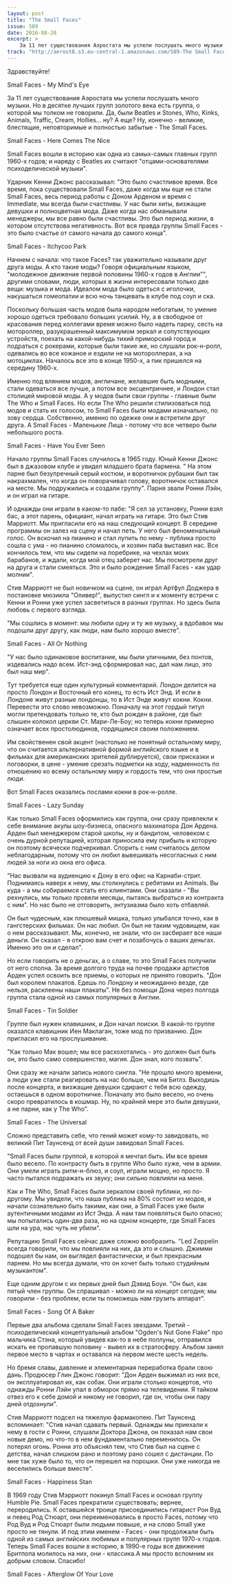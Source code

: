 ```yaml
---
layout: post
title: "The Small Faces"
issue: 589
date: 2016-08-28
excerpt: >
    За 11 лет существования Аэростата мы успели послушать много музыки. Но в десятке лучших групп золотого века есть группа, о которой мы толком не говорили. Да, были Beatles и Stones, Who, Kinks, Animals, Traffic, Cream, Hollies... ну? А еще? Ну, конечно - великие, блестящие, неповторимые и полностью забытые - The Small Faces.
track: "http://aerost8.s3.eu-central-1.amazonaws.com/589-The Small Faces.mp3"
---
```


Здравствуйте!

Small Faces - My Mind's Eye

За 11 лет существования Аэростата мы успели послушать много музыки. Но в десятке лучших групп золотого века есть группа, о которой мы толком не говорили. Да, были Beatles и Stones, Who, Kinks, Animals, Traffic, Cream, Hollies... ну? А еще? Ну, конечно - великие, блестящие, неповторимые и полностью забытые - The Small Faces.

Small Faces - Here Comes The Nice

Small Faces вошли в историю как одна из самых-самых главных групп 1960-х годов; и наряду с Beatles их считают "отцами-основателями психоделической музыки".

Ударник Кенни Джонс рассказывал: "Это было счастливое время. Все время, пока существовали Small Faces, даже когда мы еще не стали Small Faces, весь период работы с Доном Арденом и время с Immediate, мы всегда были счастливы. У нас были хиты, визжащие девушки и полноцветная мода. Даже когда нас обманывали менеджеры, мы все равно были счастливы. Это был период жизни, в котором отсутствова негативность. Вот вся правда группы Small Faces - это было счастье от самого начала до самого конца".

Small Faces - Itchycoo Park

Начнем с начала: что такое Faces? так уважительно называли друг друга моды. А кто такие моды? Говоря официальным языком, "молодежное движение первой половины 1960-х годов в Англии"", другими словами, люди, которых в жизни интересовали только две вещи: музыка и мода. Идеалом мода было одеться с иголочки, накушаться гомеопатии и всю ночь танцевать в клубе под соул и ска.

Поскольку большая часть модов была народом небогатым, то умение хорошо одеться требовало больших усилий. Ну, а в свободное от красования перед коллегами время можно было надеть парку, сесть на мотороллер, разукрашенный максимумом зеркал и сопутствующих устройств, поехать на какой-нибудь тихий приморский город и подраться с рокерами, которые были такие же, но слушали рок-н-ролл, одевались во все кожаное и ездили не на мотороллерах, а на мотоциклах. Началось все это в конце 1950-х, а пик пришелся на середину 1960-х.

Именно под влянием модов, англичане, желавшие быть модными, стали одеваться все лучше, а потом все эксцентричнее, и Лондон стал столицей мировой моды. А у модов были свои группы - главные были The Who и Small Faces. Но если The Who решили стилизоваться под модов и стать их голосом, то Small Faces были модами изначально, по зову сердца. Собственно, именно по одежке они и встретили друг друга. А Small Faces - Маленькие Лица - потому что все четверо были небольшого роста.

Small Faces - Have You Ever Seen

Начало группы Small Faces случилось в 1965 году. Юный Кенни Джонс был в джазовом клубе и увидел младшего брата бармена. " На этом парне был безупречный серый костюм, и воротничок рубашки был так накрахмален, что когда он поворачивал голову, воротничок оставался на месте. Мы подружились и создали группу". Парня звали Ронни Лэйн, и он играл на гитаре.

И однажды они играли в каком-то пабе: "Я сел за установку, Ронни взял бас, а этот парень, официант, начал играть на гитаре. Это был Стив Марриотт. Мы пригласили его на наш следующий концерт. В середине программы он залез на сцену и начал петь. У него был феноменальный голос. Он вскочил на пианино и стал лупить по нему - публика просто сошла с ума - но пианино сломалось, и хозяин паба выставил нас. Все кончилось тем, что мы сидели на поребрике, на чехлах моих барабанов, и ждали, когда мой отец заберет нас. Мы посмотрели друг на друга и стали смеяться. Это и было рождение Small Faces - как удар молнии".

Стив Марриотт не был новичком на сцене, он играл Артфул Доджера в постановке мюзикла "Оливер!", выпустил сингл и к моменту встречи с Кенни и Ронни уже успел засветиться в разных группах. Но здесь была любовь с первого взгляда.

"Мы сошлись в момент: мы любили одну и ту же музыку, а вдобавок мы подошли друг другу, как люди, нам было хорошо вместе".

Small Faces - All Or Nothing

"У нас было одинаковое воспитание, мы были уличными, без понтов, издевались надо всем. Ист-энд сформировал нас, дал нам лицо, это был наш мир".

Тут требуется еще один культурный комментарий. Лондон делится на просто Лондон и Восточный его конец, то есть Ист Энд. И если в Лондоне живут разные лондонцы, то в Ист Энде живут кокни. Кокни. Перевести это слово невозможно. Поначалу на этот гордый титул могли претендовать только те, кто был рожден в районе, где был слышен колокол церкви Ст. Мари-Ле-Боу; но теперь кокни примерно означает всех простолюдинов, гордящимся своим положением.

Им свойственен свой акцент (настолько не понятный остальному миру, что он считается альтернативной формой английского языке и в фильмах для американских зрителей дублируется), свои присказки и поговорки, в цене - умение срезать подметки на ходу, надменность по отношению ко всему остальному миру и гордость тем, что они простые люди.

Вот Small Faces оказались послами кокни в рок-н-ролле.

Small Faces - Lazy Sunday

Как только Small Faces оформились как группа, они сразу привлекли к себе внимание акулы шоу-бизнеса, опасного махинатора Дон Ардена. Арден был менеджером старой школы, ну и бандитом, человеком с очень дурной репутацией, которая приносила ему прибыль и которую он поэтому всячески подчеркивал. Спорить с ним считалось делом неблагодарным, потому что он любил вывешивать несогласных с ним людей за ноги из окна его офиса.

"Нас вызвали на аудиенцию к Дону в его офис на Карнаби-стрит. Поднимаясь наверх к нему, мы столкнулись с ребятами из Animals. Вы куда - а мы собираемся стать его клиентами. Они сказали - "Вы рехнулись, мы только провели месяцы, пытаясь выбраться из контракта с ним". Но нас было не отговорить, энтузиазма было хоть отбавляй.

Он был чудесным, как плюшевый мишка, только улыбался точно, как в гангстерских фильмах. Он нас любил. Он был не таким чудовищем, как о нем рассказывают. Мы, конечно, не знали, что он засбирает все наши деньги. Он сказал - я открою вам счет и позабочусь о ваших деньгах. Именно это он и сделал".

Но если говорить не о деньгах, а о славе, то это Small Faces получили от него сполна. За время долгого труда на почве продажи артистов Арден успел освоить все приемы, о которых не принято говорить. "Дон был королем плакатов. Едешь по Лондону и неожиданно везде, где нельзя, расклеены наши плакаты". Не без помощи Дона через полгода группа стала одной из самых популярных в Англии.

Small Faces - Tin Soldier

Группе был нужен клавишник, и Дон начал поиски. В какой-то группе оказался клавишник Иен Маклаган, тоже мод по призванию. Дон пригласил его на прослушивание.

"Как только Мак вошел; мы все расхохотались - это должен был быть он, это было само совершенство, магия. Дон знал, кого позвать".

Они сразу же начали запись нового сингла. "Не прошло много времени, а люди уже стали реагировать на нас больше, чем на Битлз. Выходишь после концерта, и визжащие девушки сдирают с тебя всю одежду, остаешься в одном воротничке. Поначалу это было весело, но очень скоро превратилось в кошмар. Ну, по крайней мере это были девушки, а не парни, как у The Who".

Small Faces - The Universal

Сложно представить себе, что гений может кому-то завидовать, но великий Пит Таунсенд от всей души завидовал Small Faces.

"Small Faces были группой, в которой я мечтал быть. Им все время было весело. По контрасту быть в группе Who было хуже, чем в армии. Они умели играть ритм-н-блюз, и соул, играли мощно, но просто. Я часто пытался подражать их звуку; они сильно повлияли на меня.

Как и The Who, Small Faces были зеркалом своей публики, но по-другому. Мы увидели, что наша публика на 80% состоит из модов, и начали сознательно быть такими, как они, а Small Faces уже были аутентичными модами из Ист Энда. А нам там появляться было опасно; мы попытались один-два раза, но на одном концерте, где Small Faces шли на ура, нас чуть не убили".

Репутацию Small Faces сейчас даже сложно вообразить. "Led Zeppelin всегда говорили, что мы повлияли на них, да это и слышно. Джимми подошел бы нам, он выглядел фантастически, и был прекрасным парнем. Но мы всегда думали, что он хочет быть только студийным музыкантом".

Еще одним другом с их первых дней был Дэвид Боуи. "Он был, как пятый член группы. Он спрашивал - можно ли на концерт сегодня; мы говорили - без проблем, если ты поможешь нам грузить аппарат".

Small Faces - Song Of A Baker

Первые два альбома сделали Small Faces звездами. Третий - психоделический концептуальный альбом "Ogden's Nut Gone Flake" про мальчика Стэна, который увидев как-то в небе поллуны, отправился искать ее пропавшую половину - вывел их в стратосферу. Альбом занял первое место в чартах и оставался на первом месте шесть недель.

Но бремя славы, давление и элементарная переработка брали свою дань. Продюсер Глин Джонс говорит: "Дон Арден выжимал из них все, он эксплуатировал их, как собак. Они играли столько концертов, что однажды Ронни Лэйн упал в обморок прямо на телевидении. Я тайком отвез его к себе домой и никому не говорил, где он, чтобы они пару дней отдохнули".

Стив Марриотт подсел на тяжелую фармакопею. Пит Таунсенд вспоминает: "Стив начал сдавать первый. Однажды мы приехали к нему в гости с Ронни, слушали Доктора Джона, он показал нам свои новые демо, но что-то в нем фундаментально переменилось. Он потерял огонь. Ронни это объяснял тем, что Стив был на сцене с детства, начал слишком рано и поэтому рано сошел с дистанции. По мне так хуже было то, что он перешел на порошки. Они уже никогда не веселились больше вместе".

Small Faces - Happiness Stan

В 1969 году Стив Мэрриотт покинул Small Faces и основал группу Humble Pie. Small Faces прекратили существовать; вернее, переродились. К оставшейся троице присоединились гитарист Рон Вуд и певец Род Стюарт, они переименовались в просто Faces, потому что Род Вуд и Род Стюарт были людьми повыше, и на слово Small уже просто не тянули. И под этим именем - Faces - они продолжали быть одной из самых английских любимых и популярных групп 1970-х годов. Теперь Small Faces вошли в историю, в 1990-е годы все движение Бритпопа молилось на них, они - классика.А мы просто вспомним их добрым словом. Спасибо!

Small Faces - Afterglow Of Your Love
